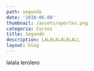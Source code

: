 ```yaml
---
path: segundo
date: '2018-06-08'
thumbnail: /assets/aportes.png
categoria: Cursos
title: Segundo
description: LALALALALALALL
layout: blog
---
```

lalala lerolero
